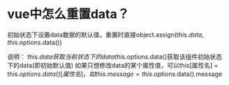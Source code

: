 # vue中怎么重置data？
初始状态下设置data数据的默认值，重置时直接object.assign(this.$data, this.$options.data())

说明：
this.$data获取当前状态下的data
this.$options.data()获取该组件初始状态下的data(即初始默认值)
如果只想修改data的某个属性值，可以this[属性名] = this.$options.data()[属性名]，如this.message = this.$options.data().message
